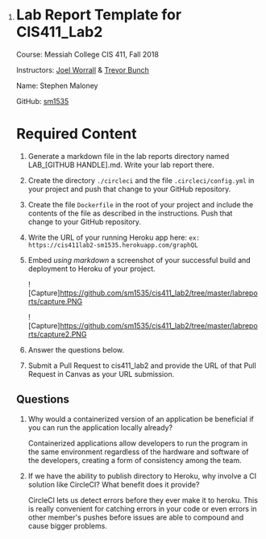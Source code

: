 1. # Lab Report Template for CIS411_Lab2

    

   Course: Messiah College CIS 411, Fall 2018

    

   Instructors: [Joel Worrall](https://github.com/tangollama) & [Trevor Bunch](https://github.com/trevordbunch)

    

   Name: Stephen Maloney

    

   GitHub: [sm1535](https://github.com/sm1535)

    

   # Required Content

    

   1. Generate a markdown file in the lab reports directory named LAB_[GITHUB HANDLE].md. Write your lab report there.
   
   2. Create the directory `./circleci` and the file `.circleci/config.yml` in your project and push that change to your GitHub repository.
   
   3. Create the file `Dockerfile` in the root of your project and include the contents of the file as described in the instructions. Push that change to your GitHub repository.
   
   4. Write the URL of your running Heroku app here: `ex: https://cis411lab2-sm1535.herokuapp.com/graphQL`

   5. Embed *using markdown* a screenshot of your successful build and deployment to Heroku of your project.

      ![Capture]https://github.com/sm1535/cis411_lab2/tree/master/labreports/capture.PNG

      ![Capture]https://github.com/sm1535/cis411_lab2/tree/master/labreports/capture2.PNG

   6. Answer the questions below.
   
   7. Submit a Pull Request to cis411_lab2 and provide the URL of that Pull Request in Canvas as your URL submission.
   
    
   
   ## Questions
   
    
   
   1. Why would a containerized version of an application be beneficial if you can run the application locally already?
   
      Containerized applications allow developers to run the program in the same environment regardless of the hardware and software of the developers, creating a form of consistency among the team.
   
      
   
   2. If we have the ability to publish directory to Heroku, why involve a CI solution like CircleCI? What benefit does it provide?
   
      CircleCI lets us detect errors before they ever make it to heroku. This is really convenient for catching errors in your code or even errors in other member's pushes before issues are able to compound and cause bigger problems. 